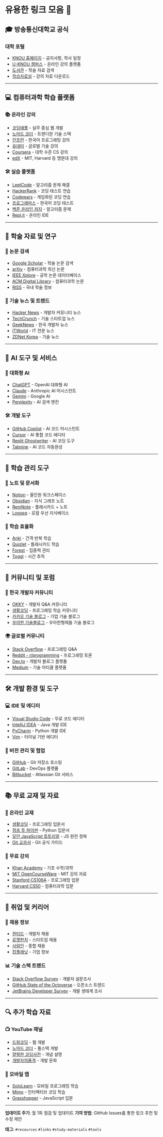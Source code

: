 # 유용한 링크 모음 🔗

## 🎓 방송통신대학교 공식

### 대학 포털

-   [KNOU 홈페이지](https://www.knou.ac.kr/) - 공지사항, 학사 일정
-   [U-KNOU 캠퍼스](https://ucampus.knou.ac.kr/) - 온라인 강의 플랫폼
-   [도서관](https://lib.knou.ac.kr/) - 학술 자료 검색
-   [학습자료실](https://lms.knou.ac.kr/) - 강의 자료 다운로드

---

## 💻 컴퓨터과학 학습 플랫폼

### 📚 온라인 강의

-   [코딩애플](https://codingapple.com/) - 실무 중심 웹 개발
-   [노마드 코더](https://nomadcoders.co/) - 트렌디한 기술 스택
-   [인프런](https://www.inflearn.com/) - 한국어 프로그래밍 강의
-   [유데미](https://www.udemy.com/) - 글로벌 기술 강의
-   [Coursera](https://ko.coursera.org/) - 대학 수준 CS 강의
-   [edX](https://www.edx.org/) - MIT, Harvard 등 명문대 강의

### 🛠️ 실습 플랫폼

-   [LeetCode](https://leetcode.com/) - 알고리즘 문제 해결
-   [HackerRank](https://www.hackerrank.com/) - 코딩 테스트 연습
-   [Codewars](https://www.codewars.com/) - 게임화된 코딩 연습
-   [프로그래머스](https://programmers.co.kr/) - 한국어 코딩 테스트
-   [백준 온라인 저지](https://www.acmicpc.net/) - 알고리즘 문제
-   [Repl.it](https://replit.com/) - 온라인 IDE

---

## 🔬 학술 자료 및 연구

### 📖 논문 검색

-   [Google Scholar](https://scholar.google.com/) - 학술 논문 검색
-   [arXiv](https://arxiv.org/) - 컴퓨터과학 최신 논문
-   [IEEE Xplore](https://ieeexplore.ieee.org/) - 공학 논문 데이터베이스
-   [ACM Digital Library](https://dl.acm.org/) - 컴퓨터과학 논문
-   [RISS](http://www.riss.kr/) - 국내 학술 정보

### 📰 기술 뉴스 및 트렌드

-   [Hacker News](https://news.ycombinator.com/) - 개발자 커뮤니티 뉴스
-   [TechCrunch](https://techcrunch.com/) - 기술 스타트업 뉴스
-   [GeekNews](https://news.hada.io/) - 한국 개발자 뉴스
-   [ITWorld](https://www.itworld.co.kr/) - IT 전문 뉴스
-   [ZDNet Korea](https://zdnet.co.kr/) - 기술 뉴스

---

## 🤖 AI 도구 및 서비스

### 💬 대화형 AI

-   [ChatGPT](https://chat.openai.com/) - OpenAI 대화형 AI
-   [Claude](https://claude.ai/) - Anthropic AI 어시스턴트
-   [Gemini](https://gemini.google.com/) - Google AI
-   [Perplexity](https://www.perplexity.ai/) - AI 검색 엔진

### 🛠️ 개발 도구

-   [GitHub Copilot](https://github.com/features/copilot) - AI 코드 어시스턴트
-   [Cursor](https://cursor.sh/) - AI 통합 코드 에디터
-   [Replit Ghostwriter](https://replit.com/site/ghostwriter) - AI 코딩 도구
-   [Tabnine](https://www.tabnine.com/) - AI 코드 자동완성

---

## 📱 학습 관리 도구

### 📝 노트 및 문서화

-   [Notion](https://www.notion.so/) - 올인원 워크스페이스
-   [Obsidian](https://obsidian.md/) - 지식 그래프 노트
-   [RemNote](https://www.remnote.com/) - 플래시카드 + 노트
-   [Logseq](https://logseq.com/) - 로컬 우선 지식베이스

### 🎯 학습 효율화

-   [Anki](https://apps.ankiweb.net/) - 간격 반복 학습
-   [Quizlet](https://quizlet.com/) - 플래시카드 학습
-   [Forest](https://www.forestapp.cc/) - 집중력 관리
-   [Toggl](https://toggl.com/) - 시간 추적

---

## 👥 커뮤니티 및 포럼

### 💬 한국 개발자 커뮤니티

-   [OKKY](https://okky.kr/) - 개발자 Q&A 커뮤니티
-   [생활코딩](https://opentutorials.org/) - 프로그래밍 학습 커뮤니티
-   [카카오 기술 블로그](https://tech.kakao.com/) - 기업 기술 블로그
-   [우아한 기술블로그](https://techblog.woowahan.com/) - 우아한형제들 기술 블로그

### 🌍 글로벌 커뮤니티

-   [Stack Overflow](https://stackoverflow.com/) - 프로그래밍 Q&A
-   [Reddit - r/programming](https://www.reddit.com/r/programming/) - 프로그래밍 토론
-   [Dev.to](https://dev.to/) - 개발자 블로그 플랫폼
-   [Medium](https://medium.com/) - 기술 아티클 플랫폼

---

## 🛠️ 개발 환경 및 도구

### 💻 IDE 및 에디터

-   [Visual Studio Code](https://code.visualstudio.com/) - 무료 코드 에디터
-   [IntelliJ IDEA](https://www.jetbrains.com/idea/) - Java 개발 IDE
-   [PyCharm](https://www.jetbrains.com/pycharm/) - Python 개발 IDE
-   [Vim](https://www.vim.org/) - 터미널 기반 에디터

### 🔧 버전 관리 및 협업

-   [GitHub](https://github.com/) - Git 저장소 호스팅
-   [GitLab](https://gitlab.com/) - DevOps 플랫폼
-   [Bitbucket](https://bitbucket.org/) - Atlassian Git 서비스

---

## 📚 무료 교재 및 자료

### 📖 온라인 교재

-   [생활코딩](https://opentutorials.org/) - 프로그래밍 입문서
-   [점프 투 파이썬](https://wikidocs.net/book/1) - Python 입문서
-   [모던 JavaScript 튜토리얼](https://ko.javascript.info/) - JS 완전 정복
-   [Git 교과서](https://git-scm.com/book/ko/v2) - Git 공식 가이드

### 🎥 무료 강의

-   [Khan Academy](https://ko.khanacademy.org/) - 기초 수학/과학
-   [MIT OpenCourseWare](https://ocw.mit.edu/) - MIT 강의 자료
-   [Stanford CS106A](https://see.stanford.edu/Course/CS106A) - 프로그래밍 입문
-   [Harvard CS50](https://cs50.harvard.edu/) - 컴퓨터과학 입문

---

## 🎯 취업 및 커리어

### 💼 채용 정보

-   [원티드](https://www.wanted.co.kr/) - 개발자 채용
-   [로켓펀치](https://www.rocketpunch.com/) - 스타트업 채용
-   [사람인](https://www.saramin.co.kr/) - 종합 채용
-   [잡플래닛](https://www.jobplanet.co.kr/) - 기업 정보

### 📊 기술 스택 트렌드

-   [Stack Overflow Survey](https://survey.stackoverflow.co/) - 개발자 설문조사
-   [GitHub State of the Octoverse](https://octoverse.github.com/) - 오픈소스 트렌드
-   [JetBrains Developer Survey](https://www.jetbrains.com/lp/devecosystem-2023/) - 개발 생태계 조사

---

## 🔍 추가 학습 자료

### 📺 YouTube 채널

-   [드림코딩](https://www.youtube.com/@dream-coding) - 웹 개발
-   [노마드 코더](https://www.youtube.com/@nomadcoders) - 풀스택 개발
-   [얄팍한 코딩사전](https://www.youtube.com/@yalco-coding) - 개념 설명
-   [개발자의품격](https://www.youtube.com/@devrank) - 개발 문화

### 📱 모바일 앱

-   [SoloLearn](https://www.sololearn.com/) - 모바일 프로그래밍 학습
-   [Mimo](https://getmimo.com/) - 인터랙티브 코딩 학습
-   [Grasshopper](https://grasshopper.app/) - JavaScript 입문

---

**업데이트 주기**: 월 1회 점검 및 업데이트 **기여 방법**: GitHub Issues를 통한 링크 추천 및 수정 제안

**태그**: `#resources` `#links` `#study-materials` `#tools`
